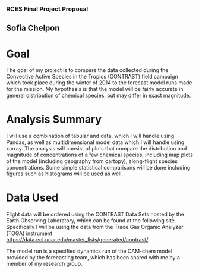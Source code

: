 ### RCES Final Project Proposal 
## Sofia Chelpon

# Goal 
The goal of my project is to compare the data collected during the Convective Active Species in the Tropics (CONTRAST) field campaign which took place during the winter of 2014 to the forecast model runs made for the mission. My hypothesis is that the model will be fairly accurate in general distribution of chemical species, but may differ in exact magnitude. 

# Analysis Summary 
I will use a combination of tabular and data, which I will handle using Pandas, as well as multidimensional model data which I will handle using xarray. The analysis will consist of plots that compare the distribution and magnitude of concentrations of a few chemical species, including map plots of the model (including geography from cartopy), along-flight species concentrations. Some simple statistical comparisons will be done including figures such as histograms will be used as well. 

# Data Used
Flight data will be ordered using the CONTRAST Data Sets hosted by the Earth Observing Laboratory, which can be found at the following site. Specifically I will be using the data from the Trace Gas Organic Analyzer (TOGA) instrument
https://data.eol.ucar.edu/master_lists/generated/contrast/

The model run is a specified dynamics run of the CAM-chem model provided by the forecasting team, which has been shared with me by a member of my research group. 


